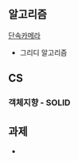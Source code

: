 ## 알고리즘

[단속카메라](https://programmers.co.kr/learn/courses/30/lessons/42884)

- 그리디 알고리즘

## CS

### 객체지향 - SOLID


## 과제

- 


